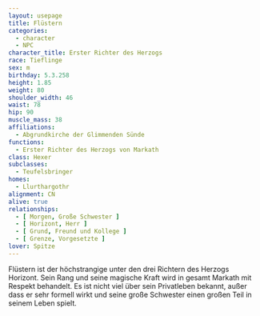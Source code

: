 ```yaml
---
layout: usepage
title: Flüstern
categories:
  - character
  - NPC
character_title: Erster Richter des Herzogs
race: Tieflinge
sex: m
birthday: 5.3.258
height: 1.85
weight: 80
shoulder_width: 46
waist: 78
hip: 90
muscle_mass: 38
affiliations:
  - Abgrundkirche der Glimmenden Sünde
functions:
  - Erster Richter des Herzogs von Markath
class: Hexer
subclasses:
  - Teufelsbringer
homes:
  - Llurthargothr
alignment: CN
alive: true
relationships:
  - [ Morgen, Große Schwester ]
  - [ Horizont, Herr ]
  - [ Grund, Freund und Kollege ]
  - [ Grenze, Vorgesetzte ]
lover: Spitze
---
```


Flüstern ist der höchstrangige unter den drei Richtern des Herzogs Horizont. Sein Rang und seine magische Kraft wird in
gesamt Markath mit Respekt behandelt. Es ist nicht viel über sein Privatleben bekannt, außer dass er sehr formell wirkt
und seine große Schwester einen großen Teil in seinem Leben spielt.